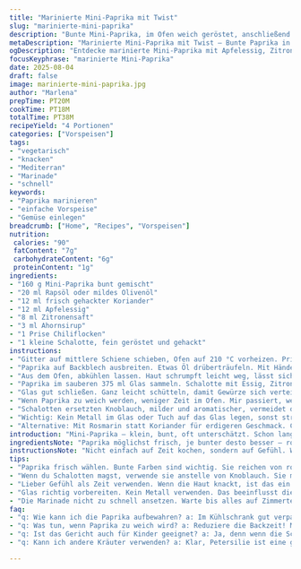 ```yaml
---
title: "Marinierte Mini-Paprika mit Twist"
slug: "marinierte-mini-paprika"
description: "Bunte Mini-Paprika, im Ofen weich geröstet, anschließend in einer pikanten, leicht süßen Marinade aus Apfelessig, Zitronensaft und Ahornsirup eingelegt. Mit frischem Koriander statt Petersilie für eine andere Kräuternote. Knoblauch durch mild gerösteten Schalottenersatz aufgepeppt. Langsam abgekühlt und direkt im Glas mariniert. Flexibel, ohne Weizen, Milch und Eier. Gut für schnelle Vorspeisen oder als Beilage, leicht süß, leicht scharf und mit einer angenehmen Tiefe durch geröstete Aromen. Praktisch im Kühlschrank mehrere Tage haltbar. Perfekt, wenn man den genauen Garpunkt an Textur und Duft erkennt."
metaDescription: "Marinierte Mini-Paprika mit Twist – Bunte Paprika in aromatischer Marinade, perfekt als Beilage oder Snack, leich süss und scharf"
ogDescription: "Entdecke marinierte Mini-Paprika mit Apfelessig, Zitronensaft und Ahornsirup, ein Genuss als Vorspeise oder Beilage"
focusKeyphrase: "marinierte Mini-Paprika"
date: 2025-08-04
draft: false
image: marinierte-mini-paprika.jpg
author: "Marlena"
prepTime: PT20M
cookTime: PT18M
totalTime: PT38M
recipeYield: "4 Portionen"
categories: ["Vorspeisen"]
tags:
- "vegetarisch"
- "knacken"
- "Mediterran"
- "Marinade"
- "schnell"
keywords:
- "Paprika marinieren"
- "einfache Vorspeise"
- "Gemüse einlegen"
breadcrumb: ["Home", "Recipes", "Vorspeisen"]
nutrition: 
 calories: "90"
 fatContent: "7g"
 carbohydrateContent: "6g"
 proteinContent: "1g"
ingredients:
- "160 g Mini-Paprika bunt gemischt"
- "20 ml Rapsöl oder mildes Olivenöl"
- "12 ml frisch gehackter Koriander"
- "12 ml Apfelessig"
- "8 ml Zitronensaft"
- "3 ml Ahornsirup"
- "1 Prise Chiliflocken"
- "1 kleine Schalotte, fein geröstet und gehackt"
instructions:
- "Gitter auf mittlere Schiene schieben, Ofen auf 210 °C vorheizen. Prinzip: Hitze direkt, aber sanft – Paprika soll rösten, nicht verbrennen. Knacken und Röstaromen warten."
- "Paprika auf Backblech ausbreiten. Etwas Öl drüberträufeln. Mit Händen wenden, leichter Glanz, gleichmäßig verteilt. Mit der Fingerspitze fühlen, brauchen noch Robustheit, aber weich im Biss. 16 bis 18 Minuten, alle 8 Minuten wenden, erste braune Stellen sichtbar, dünne Haut beginnt schrumpelig zu werden."
- "Aus dem Ofen, abkühlen lassen. Haut schrumpft leicht weg, lässt sich ziehen wie ein altes Lederbändchen – maximal mit Fingern und leichter Feuchte dran ziehen, wenn sie sich festbeißt, noch kurz nachgaren."
- "Paprika im sauberen 375 ml Glas sammeln. Schalotte mit Essig, Zitronensaft, Ahornsirup, Chiliflocken, Koriander und Öl in kleiner Schüssel mischen. Salz, Pfeffer nach Geschmack dazu. Alles über Paprika gießen, Löffelrücken drücken, damit sie wirklich unter der Flüssigkeit liegen. Sonst Schimmelgefahr."
- "Glas gut schließen. Ganz leicht schütteln, damit Gewürze sich verteilen. Erst bei Zimmertemperatur etwas nachziehen lassen. Danach im Kühlschrank. Mindesten 5 Tage haltbar."
- "Wenn Paprika zu weich werden, weniger Zeit im Ofen. Mir passiert, wenn Hitze zu knapp eingestellt oder Glas zu dicht verschlossen bei noch warmen Paprika. Immer lieber halbwegs abkühlen lassen und dann zusammenfüllen."
- "Schalotten ersetzten Knoblauch, milder und aromatischer, vermeidet den harschen Biss. Ahornsirup statt Zucker bringt Tiefe und leichte karamellige Note."
- "Wichtig: Kein Metall im Glas oder Tuch auf das Glas legen, sonst stressen Säure und Marinade das Gemüse unangenehm."
- "Alternative: Mit Rosmarin statt Koriander für erdigeren Geschmack. Chiliflocken können durch geräucherte Paprika ersetzt werden, wenn du mildes Feuer bevorzugst."
introduction: "Mini-Paprika – klein, bunt, oft unterschätzt. Schon lange probiere ich, wie man sie am besten langsam rösten kann, um diese herzhafte Süße und sanfte Textur zu erreichen, ohne dass sie matschig werden. Dabei ist die Hitze und Dauer das A und O. In Kombination mit einer Marinade aus Apfelessig und Zitronensaft werden die Paprika herrlich frisch und leicht säuerlich. Die Überraschung? Ahornsirup hebt eine natürliche karamellige Note hervor, die oft fehlt. Um Knoblauchallergie aus dem Weg zu gehen, kommen bei mir geröstete Schalotten rein – milder, rund und mit angenehmer Wärme. So entsteht dieses Gericht, das sowohl solo als auch als Beilage funktioniert und schnell zubereitet ist, wenn man sich auf die Zeichen des Garens verlässt und nicht stur auf die Uhr schaut."
ingredientsNote: "Paprika möglichst frisch, je bunter desto besser – rote, gelbe, orange, grüne. Nicht zu kleine, sonst verbrennen sie zu schnell, lieber mittelgroß. Für das Öl nutze ich entweder neutrales Rapsöl oder mildes Olivenöl, das gibt mehr Geschmack. Koriander frisch gehackt – wer den Geschmack nicht mag, kann Petersilie oder Minze nehmen. Apfelessig gibt eine mildere Säure als Rotweinessig, Zitronensaft dazu macht alles lebendig. Ahornsirup ist milder als Honig, perfekt für dieses Rezept. Schalotten liebe ich, weil sie durch Rösten eine tiefe Würze, fast nussig, entwickeln, ohne zu scharf zu schmecken. Bei Chiliflocken variiere ich je nach gewünschtem Schärfegrad, manchmal ersetze ich sie mit mildem Paprikapulver, wenn Kinder mitessen."
instructionsNote: "Nicht einfach auf Zeit kochen, sondern auf Gefühl. Wenn die Paprika anfangen zu knacken und sich die Haut wellt, schauen, ob sie schon weich sind, leicht mit Finger durchdrückbar, aber nicht zerfließen. Zwischendurch immer wenden, damit die Hitze gleichmäßig anliegt. Die Haut dranlassen während des Röstens, das sorgt für Aroma; erst nach dem Abkühlen schälen, wer mag. Das Marinieren erst beginnen, wenn alles Zimmertemperatur hat; sonst zieht zu viel Wasser aus dem Gemüse und die Textur leidet. Das Drücken der Paprika unter der Flüssigkeit ist keine Kleinigkeit – Luft vermeiden, damit keine Oxidation. Das Glas nicht zu fest verschließen, beim ersten Umrühren leicht loslassen, dann richtig zu. Für unterwegs: Passt prima als Snack auf Parties oder zum Picknick, hält sich im Kühlschrank gut eine Woche, wenn man auf Sauberkeit achtet."
tips:
- "Paprika frisch wählen. Bunte Farben sind wichtig. Sie reichen von rot bis grün. Mittlere Größe, sonst verbrennen sie. Öl sorgfältig abmessen; zu viel macht matschig. Achte auf die Röstaromen, wenn die Haut Wellen schlägt. Dann umdrehen."
- "Wenn du Schalotten magst, verwende sie anstelle von Knoblauch. Sie machen das Gericht aromatischer. Röste sie leicht für einen nussigen Geschmack. Ahornsirup bringt Tiefe, achte darauf, nicht zu viel zu nehmen, sonst wird alles süss."
- "Lieber Gefühl als Zeit verwenden. Wenn die Haut knackt, ist das ein gutes Zeichen. Mit den Fingern prüfen, ob sie weich sind. Überprüfe alles nach 8 Minuten. Hitze kann variieren. Jedes Mal anders – erfordert Geduld und Aufmerksamkeit."
- "Glas richtig vorbereiten. Kein Metall verwenden. Das beeinflusst die Marinade negativ. Salz und Pfeffer erst am Schluss hinzufügen, die Aromen entfalten sich besser. Und immer Luftblasen unterdrücken, diese fördern den Schimmel."
- "Die Marinade nicht zu schnell ansetzen. Warte bis alles auf Zimmertemperatur ist. Dann die Paprika gut unter die Flüssigkeit drücken. Im Kühlschrank hält sich das Glas mehrere Tage. Geschmack wird intensiver mit der Zeit."
faq:
- "q: Wie kann ich die Paprika aufbewahren? a: Im Kühlschrank gut verpackt. Das Glas sollte nicht zu eng verschlossen sein. So bleibt die Frische erhalten, und sie sind bis zu einer Woche haltbar."
- "q: Was tun, wenn Paprika zu weich wird? a: Reduziere die Backzeit! Manchmal läuft es nicht nach Plan. Auch die Backtemperatur kann eine Rolle spielen; immer wieder prüfen."
- "q: Ist das Gericht auch für Kinder geeignet? a: Ja, denn wenn die Schärfe reduziert wird. Chiliflocken weglassen, mildes Paprikapulver verwenden. Das sorgt für vollen Geschmack."
- "q: Kann ich andere Kräuter verwenden? a: Klar, Petersilie ist eine gute Option. Minze auch. Aber der Geschmack wird stark verändert. Koriander gibt die besondere Note."

---
```

